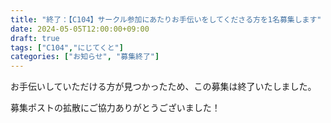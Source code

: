 ```yaml
---
title: "終了：【C104】サークル参加にあたりお手伝いをしてくださる方を1名募集します"
date: 2024-05-05T12:00:00+09:00
draft: true
tags: ["C104","にじてくと"]
categories: ["お知らせ", "募集終了"]
---
```


お手伝いしていただける方が見つかったため、この募集は終了いたしました。

募集ポストの拡散にご協力ありがとうございました！

<!--

【2024/06/19 18:00追記】
この募集は締め切りました。ポストの拡散にご協力くださりありがとうございました！！

<span style="color:blue">なお、今冬開催される「コミックマーケット105」も同条件にて募集をする予定です。
こちらについてもご興味がございましたらご連絡ください！</span>

---

いつもお世話になっております。ほむりんです。

コミックマーケット104 サークル参加に伴い、お手伝いをしてくださる方を1名募集します。

![募集要項](/posts/2024/060702/c104_uriko_end.webp)

<span style="color:red; font-weight:bold">※ 締 め 切 り ま し た ※</span>

{{< article link="/posts/2024/060701" >}}

## 募集要項

### ■ 概要

- 募集人数: 1名

- 参加者への応対(同人誌等の頒布など)をお願いします

- コスプレ島への配置につき、コスプレで参加いただくことを想定しています
  - 作品・キャラは不問です。会場は暑さが予想されるため、涼しい衣装を推奨します
  - ある程度コスプレの実績があることが前提です

- その他条件等は添付画像のとおりです

### ■ 当日について

- お願いする時間帯: 開会〜完売までを想定しております 
  - コアタイムは 10:30-13:30 の想定です
- 途中、休憩をとっていただきながらで構いません。詳細は別途打合せとさせてください

- ご自身の制作物を当サークルでの委託頒布として頒布することも可能です

- サークル入場は同じタイミング(朝8時ごろ集合)の想定です

### ■ その他

- お礼として、ささやかながら、当サークルの頒布物一式(委託頒布除く)を1部無償で差し上げます。2部以上は原価でお譲りします
- また、希望があればサークル撤収以降、コスプレエリアにて簡単な撮影も可能です

- 交通費、飲食費等については、申し訳ございませんがご自身でご負担ください
- その他記載にないことは都度相談とさせてください

## 応募方法

- 以下のいずれかよりご連絡ください
  - [X ダイレクトメッセージ (@98tml)](https://twitter.com/98tml)
  - [お問い合わせフォーム](https://t98.info/contact/)

- 最 終 締 切: <span style="color:red; font-weight:bold">2024年6月17日(月) 18:00</span>

応募状況によっては早期終了や追加募集を行う可能性がございます。

FF外からも受け付けておりますので、お気軽にご連絡ください。ご相談だけでも歓迎です。お待ちしております！！

## イベント概要

- 日時: 2024/8/12(月・祝)
- イベント名: コミックマーケット104
- 場所： 東京ビッグサイト (東京都江東区有明3丁目11-1)

## よくある質問

- Q: 忙しい？
  - A: 前回実績において、列整理が必要な待機列は発生しませんでした。   
今回も「島中」配置のため、列整理を行う必要がある混雑は想定しておりません

- Q: 「ある程度の実績」とは？
  - A: 安全かつ安心してお手伝いをお願いできる判断基準として、最低限以下の基準を満たすことを希望します
    - メディア欄の10%以上がコスプレの他撮り画像である、など コスプレ自体の経験が十分あることを判断できること
    - 3回以上 コスイベの参加経験があること
    - 1回以上 スタジオ・ロケイベでの撮影経験があること
    - 3回以上 コミックマーケット等の同人誌即売会の参加経験があること(一般・サークル・スタッフ・企業等参加形態は問いません)

- Q: あいさつ回りや買い物でスペースを抜けても良いか
  - A: コアタイム外及び混雑していない時間帯であれば構いません。また、コアタイムであっても休憩は自由にとってください

- Q: 頒布物の無償譲渡以外の報酬はあるのか
  - A: ご自身の制作物を弊サークルスペースで委託する形で頒布されたぶんの売上は、手数料等をいただかず、全額お渡しします。それをもってお礼とさせてください

-->